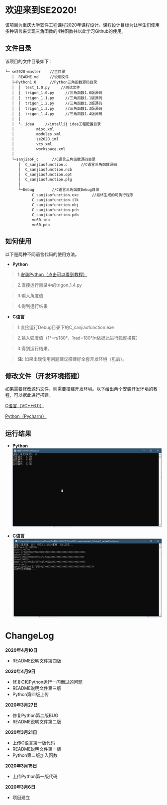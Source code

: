 # 欢迎来到SE2020!

该项目为重庆大学软件工程课程2020年课程设计。课程设计目标为让学生们使用多种语言来实现三角函数的4种函数并以此学习Github的使用。


## 文件目录

该项目的文件目录如下：
    
    └─ se2020-master    //主目录
       │  README.md     //说明文件
       ├─Python1.0      //Python三角函数源码目录
       │  │  test_1.0.py     //测试文件
       │  │  trigon_1.0.py     //三角函数1.0版源码
       │  │  trigon_1.1.py     //三角函数1.1版源码
       │  │  trigon_1.2.py     //三角函数1.2版源码
       │  │  trigon_1.3.py     //三角函数1.3版源码
       │  │  trigon_1.4.py     //三角函数1.4版源码
       │  │
       │  └─.idea     //intellij idea工程配置目录
       │          misc.xml
       │          modules.xml
       │          se2020.iml     
       │          vcs.xml
       │          workspace.xml
       │
       └─sanjiaoF_c      //C语言三角函数源码目录
          │  C_sanjiaofunction.c      //C语言三角函数源码
          │  C_sanjiaofunction.ncb
          │  C_sanjiaofunction.opt
          │  C_sanjiaofunction.plg
          │
          └─Debug        //C语言三角函数Debug目录
                C_sanjiaofunction.exe      //最终生成的可执行程序
                C_sanjiaofunction.ilk
                C_sanjiaofunction.obj
                C_sanjiaofunction.pch
                C_sanjiaofunction.pdb
                vc60.idb
                vc60.pdb

## 如何使用
以下是两种不同语言代码的使用方法。
- **Python**
> 1.[安装Python（点击可以看到教程）](https://www.cnblogs.com/lvtaohome/p/11121377.html)

> 2.直接运行目录中的trigon_1.4.py

> 3.输入角度值

> 4.得到运行结果

- **C语言**
> 1.直接运行Debug目录下的C_sanjiaofunction.exe

> 2.输入弧度值（1°=π/180°，1rad=180°/π依据此进行弧度换算）

> 3.得到运行结果。

> **注:** 如果出现使用问题建议搭建好全套开发环境（见后）。
## 修改文件（开发环境搭建）
如果需要修改源码文件，则需要搭建开发环境。以下给出两个安装开发环境的教程，可以据此进行搭建。

[C语言（VC++6.0）](http://c.biancheng.net/view/463.html)

[Python（Pycharm）](https://www.cnblogs.com/du-hong/p/10244304.html)

## 运行结果

- **Python**
![效果图](https://github.com/PDmeaning/se2020/blob/master/Py.png)



 - **C语言**
![效果图](https://github.com/PDmeaning/se2020/blob/master/C.png)



# ChangeLog
  **2020年4月10日**
-    README说明文件第四版

  **2020年4月9日**
-    修复C和Python运行一闪而过的问题
-    README说明文件第三版
-    Python第四版上传

  **2020年3月27日**
  -    修复Python第二版BUG
  -    README说明文件第二版
  
 **2020年3月21日**
 -    上传C语言第一版代码
 -    README说明文件第一版
 -    Python第二版加入函数
 
 **2020年3月15日**
 -    上传Python第一版代码
 

 **2020年3月6日**
 -    项目建立



